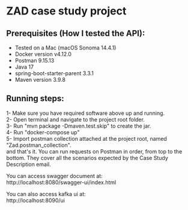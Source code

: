 # ZAD case study project

## Prerequisites (How I tested the API):
- Tested on a Mac (macOS Sonoma 14.4.1)
- Docker version v4.12.0
- Postman 9.15.13
- Java 17
- spring-boot-starter-parent 3.3.1
- Maven version 3.9.8

## Running steps:
1- Make sure you have required software above up and running.  
2- Open terminal and navigate to the project root folder.  
3- Run "mvn package -Dmaven.test.skip" to create the jar.  
4- Run "docker-compose up"  
5- Import postman collection attached at the project root, named "Zad.postman_collection".  
and that's it. You can run requests on Postman in order, from top to the bottom. They cover all the scenarios expected by the Case Study Description email.  

You can access swagger document at:  
http://localhost:8080/swagger-ui/index.html  

You can also access kafka ui at:  
http://localhost:8090/ui  
